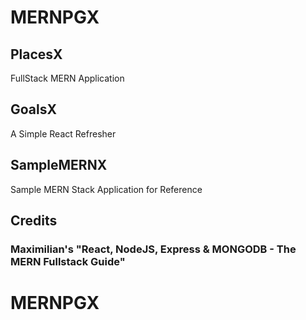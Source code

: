 # MERNPGX

## PlacesX

FullStack MERN Application

## GoalsX

A Simple React Refresher

## SampleMERNX

Sample MERN Stack Application for Reference

## Credits

### Maximilian's "React, NodeJS, Express & MONGODB - The MERN Fullstack Guide"

# MERNPGX
